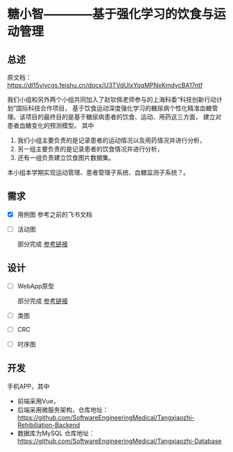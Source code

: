 # 糖小智————基于强化学习的饮食与运动管理
## 总述
原文档：
https://dl15viycgs.feishu.cn/docx/U3TVdUIxYoqMPNxKmdycBA17ntf

我们小组和另外两个小组共同加入了赵钦佩老师参与的上海科委“科技创新行动计划”国际科技合作项目，
基于饮食运动深度强化学习的糖尿病个性化精准血糖管理。该项目的最终目的是基于糖尿病患者的饮食、运动、用药这三方面，
建立对患者血糖变化的预测模型。
其中
1. 我们小组主要负责的是记录患者的运动情况以及用药情况并进行分析，
2. 另一组主要负责的是记录患者的饮食情况并进行分析，
3. 还有一组负责建立饮食图片数据集。

本小组本学期实现运动管理、患者管理子系统、血糖监测子系统？。
## 需求
- [x] 用例图 参考之前的飞书文档

- [ ] 活动图 

  部分完成 [参考链接](https://github.com/SoftwareEngineeringMedical/.github/blob/main/ActivityDiagrams)
## 设计

- [ ] WebApp原型

  部分完成 [参考链接](https://github.com/SoftwareEngineeringMedical/.github/tree/main/Prototype%20Design)

- [ ] 类图

- [ ] CRC

- [ ] 时序图
## 开发
手机APP，其中
- 前端采用Vue，
- 后端采用微服务架构，仓库地址：https://github.com/SoftwareEngineeringMedical/Tangxiaozhi-Rehibiliation-Backend
- 数据库为MySQL 仓库地址：https://github.com/SoftwareEngineeringMedical/Tangxiaozhi-Database

